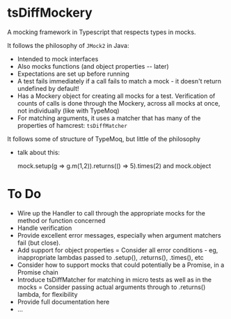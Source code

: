 # tsDiffMockery

A mocking framework in Typescript that respects types in mocks.

It follows the philosophy of `JMock2` in Java:
 - Intended to mock interfaces
 - Also mocks functions (and object properties -- later)
 - Expectations are set up before running
 - A test fails immediately if a call fails to match a mock - it doesn't return undefined by default!
 - Has a Mockery object for creating all mocks for a test. 
   Verification of counts of calls is done through the Mockery, across all mocks at once, not individually (like with TypeMoq)
 - For matching arguments, it uses a matcher that has many of the properties of hamcrest: `tsDiffMatcher`
 

It follows some of structure of TypeMoq, but little of the philosophy
 - talk about this:
  
   mock.setup(g => g.m(1,2)).returns(() => 5).times(2)  and mock.object
 
# To Do

 - Wire up the Handler to call through the appropriate mocks for the method or function concerned
 - Handle verification
 - Provide excellent error messages, especially when argument matchers fail (but close).
 - Add support for object properties
 = Consider all error conditions - eg, inappropriate lambdas passed to .setup(), .returns(), .times(), etc
 - Consider how to support mocks that could potentially be a Promise, in a Promise chain
 - Introduce tsDiffMatcher for matching in micro tests as well as in the mocks
 = Consider passing actual arguments through to .returns() lambda, for flexibility
 - Provide full documentation here
 - ...